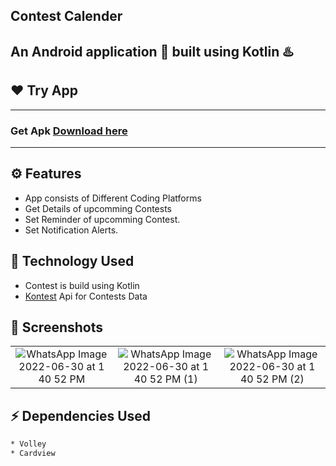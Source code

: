 ## Contest Calender
An Android application 📱 built using Kotlin ♨️ 
-------------------

## ❤️ Try App
---------------
### Get Apk [Download here](https://drive.google.com/file/d/1nyWwrTxt54h2UMHCKX3QuunC9R6Q1oog/view?usp=sharing)
------------
## ⚙️ Features
* App consists of Different Coding Platforms
* Get Details of upcomming Contests
* Set Reminder of upcomming Contest.
* Set Notification Alerts.

## 🚀 Technology Used

* Contest is build using Kotlin
* [Kontest](https://kontests.net/api) Api for Contests Data




## 📸 Screenshots

||||
|:----------------------------------------:|:-----------------------------------------:|:-----------------------------------------: |
|  ![WhatsApp Image 2022-06-30 at 1 40 52 PM](https://user-images.githubusercontent.com/78532621/176627377-a86862d3-c39e-4271-a8d6-07e159f6394a.jpeg) | ![WhatsApp Image 2022-06-30 at 1 40 52 PM (1)](https://user-images.githubusercontent.com/78532621/176627192-417efbf7-c852-455e-b70a-632d566ab170.jpeg) | ![WhatsApp Image 2022-06-30 at 1 40 52 PM (2)](https://user-images.githubusercontent.com/78532621/176627163-60f70bbc-4d92-4449-9773-06f5d8503397.jpeg)


## ⚡ Dependencies Used
```sh
* Volley 
* Cardview
```

